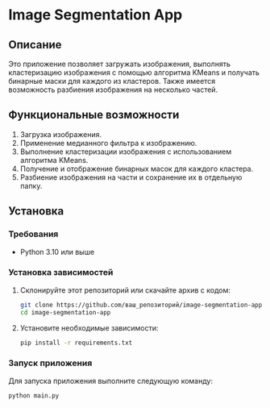 # Image Segmentation App

## Описание

Это приложение позволяет загружать изображения, выполнять кластеризацию изображения с помощью алгоритма KMeans и получать бинарные маски для каждого из кластеров. Также имеется возможность разбиения изображения на несколько частей.

## Функциональные возможности

1. Загрузка изображения.
2. Применение медианного фильтра к изображению.
3. Выполнение кластеризации изображения с использованием алгоритма KMeans.
4. Получение и отображение бинарных масок для каждого кластера.
5. Разбиение изображения на части и сохранение их в отдельную папку.

## Установка

### Требования

- Python 3.10 или выше

### Установка зависимостей

1. Склонируйте этот репозиторий или скачайте архив с кодом:

    ```bash
    git clone https://github.com/ваш_репозиторий/image-segmentation-app.git
    cd image-segmentation-app
    ```

2. Установите необходимые зависимости:

    ```bash
    pip install -r requirements.txt
    ```

### Запуск приложения

Для запуска приложения выполните следующую команду:

```bash
python main.py